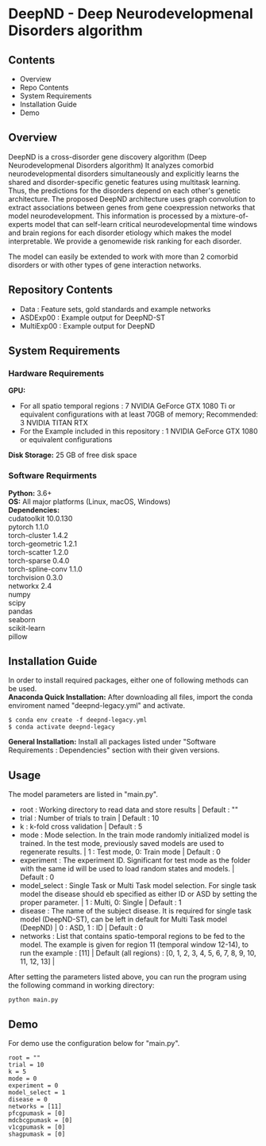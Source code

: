 # DeepND - Deep Neurodevelopmenal Disorders algorithm

## Contents
- Overview
- Repo Contents
- System Requirements
- Installation Guide
- Demo

## Overview

DeepND is a cross-disorder gene discovery algorithm (Deep Neurodevelopmenal Disorders algorithm) It analyzes comorbid neurodevelopmental disorders simultaneously and explicitly learns the shared and disorder-specific genetic features using multitask learning. Thus, the predictions for the disorders depend on each other's genetic architecture. The proposed DeepND architecture uses graph convolution to extract associations between genes from gene coexpression networks that model neurodevelopment. This information is processed by a mixture-of-experts model that can self-learn critical neurodevelopmental time windows and brain regions for each disorder etiology which makes the model interpretable. We provide a genomewide risk ranking for each disorder.

The model can easily be extended to work with more than 2 comorbid disorders or with other types of gene interaction networks.

## Repository Contents
- Data : Feature sets, gold standards and example networks
- ASDExp00 : Example output for DeepND-ST
- MultiExp00 : Example output for DeepND
## System Requirements
### Hardware Requirements

<b>GPU:</b><br/>
- For all spatio temporal regions : 7 NVIDIA GeForce GTX 1080 Ti or equivalent configurations with at least 70GB of memory;  Recommended: 3 NVIDIA TITAN RTX<br/>
- For the Example included in this repository : 1 NVIDIA GeForce GTX 1080 or equivalent configurations<br/>

<b>Disk Storage:</b> 25 GB of free disk space

### Software Requirments
<b>Python:</b> 3.6+<br/>
<b>OS:</b> All major platforms (Linux, macOS, Windows)<br/>
<b>Dependencies:</b><br/>
cudatoolkit               10.0.130<br/>
pytorch                   1.1.0<br/>
torch-cluster             1.4.2<br/>
torch-geometric           1.2.1<br/>
torch-scatter             1.2.0<br/>
torch-sparse              0.4.0<br/>
torch-spline-conv         1.1.0<br/>
torchvision               0.3.0<br/>
networkx                  2.4<br/>
numpy<br/>
scipy<br/>
pandas<br/>
seaborn<br/>
scikit-learn<br/>
pillow<br/>

## Installation Guide

In order to install required packages, either one of following methods can be used. <br/>
<b>Anaconda Quick Installation:</b>  After downloading all files, import the conda enviroment named "deepnd-legacy.yml" and activate.<br/>
```
$ conda env create -f deepnd-legacy.yml
$ conda activate deepnd-legacy
```

<b>General Installation:</b> Install all packages listed under "Software Requirements : Dependencies" section with their given versions. 

## Usage

The model parameters are listed in "main.py". 
- root : Working directory to read data and store results | Default : ""<br/>
- trial : Number of trials to train | Default : 10<br/>
- k : k-fold cross validation | Default : 5<br/>
- mode : Mode selection. In the train mode randomly initialized model is trained. In the test mode, previously saved models are used to regenerate results. | 1 : Test mode, 0: Train mode | Default : 0<br/>
- experiment : The experiment ID. Significant for test mode as the folder with the same id will be used to load random states and models. | Default : 0<br/>
- model_select : Single Task or Multi Task model selection. For single task model the disease should eb specified as either ID or ASD by setting the proper parameter. | 1 : Multi, 0: Single | Default : 1<br/>
- disease : The name of the subject disease. It is required for single task model (DeepND-ST), can be left in default for Multi Task model (DeepND)  | 0 : ASD, 1 : ID | Default : 0<br/>
- networks : List that contains spatio-temporal regions to be fed to the model. The example is given for region 11 (temporal window 12-14), to run the example : [11] | Default (all regions) : [0, 1, 2, 3, 4, 5, 6, 7, 8, 9, 10, 11, 12, 13] |<br/>

After setting the parameters listed above, you can run the program using the following command in working directory:
```
python main.py
```

## Demo

For demo use the configuration below for "main.py". 
```
root = ""
trial = 10
k = 5
mode = 0
experiment = 0
model_select = 1
disease = 0
networks = [11] 
pfcgpumask = [0]
mdcbcgpumask = [0]
v1cgpumask = [0]
shagpumask = [0]
```
